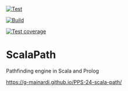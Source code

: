 [![Test](https://github.com/g-mainardi/PPS-24-scala-path/actions/workflows/test.yml/badge.svg)](https://github.com/g-mainardi/PPS-24-scala-path/actions/workflows/test.yml)

[![Build](https://github.com/g-mainardi/PPS-24-scala-path/actions/workflows/build.yml/badge.svg)](https://github.com/g-mainardi/PPS-24-scala-path/actions/workflows/build.yml)

[![Test coverage](https://codecov.io/gh/g-mainardi/PPS-24-scala-path/graph/badge.svg?token=06P0TEB653)](https://codecov.io/gh/g-mainardi/PPS-24-scala-path)

# ScalaPath
Pathfinding engine in Scala and Prolog

https://g-mainardi.github.io/PPS-24-scala-path/

